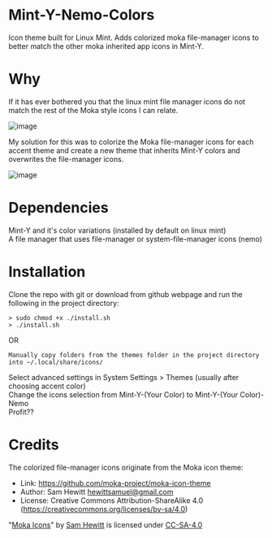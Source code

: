 # Mint-Y-Nemo-Colors
Icon theme built for Linux Mint. Adds colorized moka file-manager icons to better match the other moka inherited app icons in Mint-Y.

Why
=======

If it has ever bothered you that the linux mint file manager icons do not match the rest of the Moka style icons I can relate.
  
![image](https://github.com/0ddfactory/Mint-Y-Nemo-Colors/assets/25939455/4e1a8acf-6d54-420d-b03e-fde8d6d87f29)

My solution for this was to colorize the Moka file-manager icons for each accent theme and create a new theme that inherits Mint-Y colors and overwrites the file-manager icons.
  
![image](https://github.com/0ddfactory/Mint-Y-Nemo-Colors/assets/25939455/39665f76-dbbb-4c07-a56e-ee943fb136e4)


Dependencies
=======

Mint-Y and it's color variations (installed by default on linux mint)  
A file manager that uses file-manager or system-file-manager icons (nemo)  

Installation
=======

Clone the repo with git or download from github webpage and run the following in the project directory:  
```
> sudo chmod +x ./install.sh
> ./install.sh
```
OR
```
Manually copy folders from the themes folder in the project directory into ~/.local/share/icons/
```
Select advanced settings in System Settings > Themes (usually after choosing accent color)  
Change the icons selection from Mint-Y-(Your Color) to Mint-Y-(Your Color)-Nemo  
Profit??  

Credits
=======

The colorized file-manager icons originate from the Moka icon theme:

* Link: https://github.com/moka-project/moka-icon-theme
* Author: Sam Hewitt <hewittsamuel@gmail.com>
* License: Creative Commons Attribution-ShareAlike 4.0 (https://creativecommons.org/licenses/by-sa/4.0)

"[Moka Icons](http://snwh.org/moka)" by [Sam Hewitt](http://samuelhewitt.com/) is licensed under [CC-SA-4.0](http://creativecommons.org/licenses/by-sa/4.0/)

